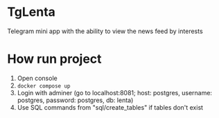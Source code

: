 # TgLenta
Telegram mini app with the ability to view the news feed by interests

# How run project
1. Open console
2. `docker compose up`
3. Login with adminer (go to localhost:8081; host: postgres, username: postgres, password: postgres, db: lenta)
4. Use SQL commands from "sql/create_tables" if tables don't exist
